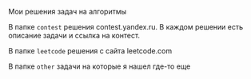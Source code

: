 Мои решения задач на алгоритмы

В папке `contest` решения contest.yandex.ru. В каждом решении есть описание задачи и ссылка на контест.

В папке `leetcode` решения с сайта leetcode.com

В папке `other` задачи на которые я нашел где-то еще
